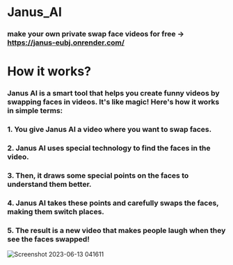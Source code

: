 # Janus_AI
### make your own private swap face videos for free -> https://janus-eubj.onrender.com/

# How it works?

### Janus AI is a smart tool that helps you create funny videos by swapping faces in videos. It's like magic! Here's how it works in simple terms:

### 1. You give Janus AI a video where you want to swap faces.
### 2. Janus AI uses special technology to find the faces in the video.
### 3. Then, it draws some special points on the faces to understand them better.
### 4. Janus AI takes these points and carefully swaps the faces, making them switch places.
### 5. The result is a new video that makes people laugh when they see the faces swapped!

![Screenshot 2023-06-13 041611](https://github.com/brookehorizon/Janus_AI/assets/86805843/cbe8a241-fa29-4c25-9e4f-c90be2cdecd4)


